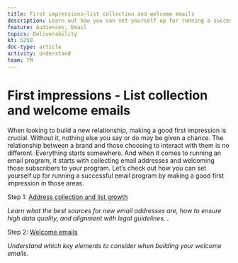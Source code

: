 ```yaml
---
title: First impressions—list collection and welcome emails
description: Learn out how you can set yourself up for running a successful email program by making a good first impression. 
feature: Audiences, Email
topics: Deliverability
kt: 5258
doc-type: article
activity: understand
team: TM
---
```


# First impressions - List collection and welcome emails

When looking to build a new relationship, making a good first impression is crucial. Without it, nothing else you say or do may be given a chance. The relationship between a brand and those choosing to interact with them is no different. Everything starts somewhere. And when it comes to running an email program, it starts with collecting email addresses and welcoming those subscribers to your program. Let’s check out how you can set yourself up for running a successful email program by making a good first impression in those areas.

Step 1:  [Address collection and list growth](/help/first-impressions/address-collection-and-list-growth.md)

*Learn what the best sources for new email addresses are, how to ensure high data quality, and alignment with legal guidelines. .*

Step 2:  [Welcome emails](/help/first-impressions/welcome-emails.md)

*Understand which key elements to consider when building your welcome emails.*
